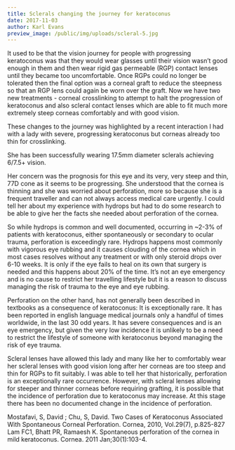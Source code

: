 ```yaml
---
title: Sclerals changing the journey for keratoconus
date: 2017-11-03
author: Karl Evans
preview_image: /public/img/uploads/scleral-5.jpg
---
```


It used to be that the vision journey for people with progressing keratoconus was that they would wear glasses until their vision wasn’t good enough in them and then wear rigid gas permeable (RGP) contact lenses until they became too uncomfortable. Once RGPs could no longer be tolerated then the final option was a corneal graft to reduce the steepness so that an RGP lens could again be worn over the graft. Now we have two new treatments - corneal crosslinking to attempt to halt the progression of keratoconus and also scleral contact lenses which are able to fit much more extremely steep corneas comfortably and with good vision.

These changes to the journey was highlighted by a recent interaction I had with a lady with severe, progressing keratoconus but corneas already too thin for crosslinking.

She has been successfully wearing 17.5mm diameter sclerals achieving 6/7.5+ vision.

Her concern was the prognosis for this eye and its very, very steep and thin, 77D cone as it seems to be progressing. She understood that the cornea is thinning and she was worried about perforation, more so because she is a frequent traveller and can not always access medical care urgently. I could tell her about my experience with hydrops but had to do some research to be able to give her the facts she needed about perforation of the cornea.

So while hydrops is common and well documented, occurring in ~2-3% of patients with keratoconus, either spontaneously or secondary to ocular trauma, perforation is exceedingly rare. Hydrops happens most commonly with vigorous eye rubbing and it causes clouding of the cornea which in most cases resolves without any treatment or with only steroid drops over 6-10 weeks. It is only if the eye fails to heal on its own that surgery is needed and this happens about 20% of the time. It’s not an eye emergency and is no cause to restrict her travelling lifestyle but it is a reason to discuss managing the risk of trauma to the eye and eye rubbing.

Perforation on the other hand, has not generally been described in textbooks as a consequence of keratoconus: It is exceptionally rare. It has been reported in english language medical journals only a handful of times worldwide, in the last 30 odd years. It has severe consequences and is an eye emergency, but given the very low incidence it is unlikely to be a need to restrict the lifestyle of someone with keratoconus beyond managing the risk of eye trauma.

Scleral lenses have allowed this lady and many like her to comfortably wear her scleral lenses with good vision long after her corneas are too steep and thin for RGPs to fit suitably. I was able to tell her that historically, perforation is an exceptionally rare occurrence. However, with scleral lenses allowing for steeper and thinner corneas before requiring grafting, it is possible that the incidence of perforation due to keratoconus may increase. At this stage there has been no documented change in the incidence of perforation.

Mostafavi, S, David ; Chu, S, David. Two Cases of Keratoconus Associated With Spontaneous Corneal Perforation. Cornea, 2010, Vol.29(7), p.825-827
Lam FC1, Bhatt PR, Ramaesh K. Spontaneous perforation of the cornea in mild keratoconus. Cornea. 2011 Jan;30(1):103-4.
